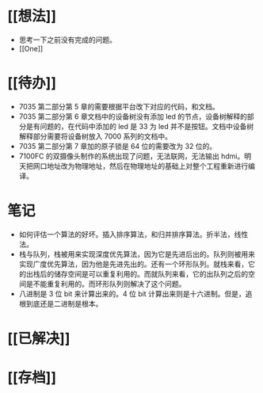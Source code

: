 # [[想法]]
- 思考一下之前没有完成的问题。
- [[One]]

# [[待办]]
- 7035 第二部分第 5 章的需要根据平台改下对应的代码，和文档。
- 7035 第二部分第 6 章文档中的设备树没有添加 led 的节点，设备树解释的部分是有问题的，在代码中添加的 led 是 33 为 led 并不是按钮。文档中设备树解释部分需要将设备树放入 7000 系列的文档中。
- 7035 第二部分第 7 章加的原子锁是 64 位的需要改为 32 位的。
- 7100FC 的双摄像头制作的系统出现了问题，无法联网，无法输出 hdmi。明天把网口地址改为物理地址，然后在物理地址的基础上对整个工程重新进行编译。

# 笔记
- 如何评估一个算法的好坏。插入排序算法，和归并排序算法。折半法，线性法。
- 栈与队列，栈被用来实现深度优先算法，因为它是先进后出的。队列则被用来实现广度优先算法，因为他是先进先出的。还有一个环形队列。就栈来看，它的出栈后的储存空间是可以重复利用的。而就队列来看，它的出队列之后的空间是不能重复利用的。而环形队列则解决了这个问题。
- 八进制是 3 位 bit 来计算出来的。4 位 bit 计算出来则是十六进制。但是，追根到底还是二进制是根本。
# [[已解决]]

# [[存档]]